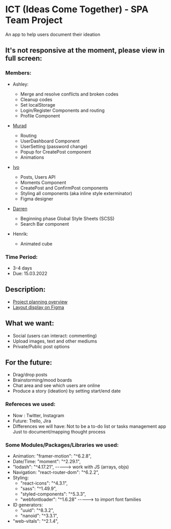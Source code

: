 # ICT (Ideas Come Together) - SPA Team Project
An app to help users document their ideation

## It's not responsive at the moment, please view in full screen:


### Members:
- Ashley: 
    - Merge and resolve conflicts and broken codes
    - Cleanup codes
    - Set localStorage
    - Login/Register Components and routing
    - Profile Component

- [Murad](https://github.com/muradgm)
    - Routing
    - UserDashboard Component
    - UserSetting (password change)
    - Popup for CreatePost component
    - Animations

- [Ivo](https://github.com/ivoserra)
    - Posts, Users API
    - Moments Component
    - CreatePost and ConfirmPost components
    - Styling all components (aka inline style exterminator)
    - Figma designer

- [Darren](https://github.com/Snell401)
    - Beginning phase Global Style Sheets (SCSS)
    - Search Bar component

- Henrik:
    - Animated cube

### Time Period:
- 3-4 days
- Due: 15.03.2022

## Description:

- [Project planning overview](https://excalidraw.com/#room=458db79a57e7ad5751d8,RVHA68aVeKmF57jQEmZcRQ)
- [Layout display on Figma](https://www.figma.com/file/SOm1rBfgUj6wmvrdqLW0To/LOGO-!!?node-id=0%3A1)

## What we want:
- Social (users can interact: commenting)
- Upload images, text and other mediums
- Private/Public post options 

## For the future:
- Drag/drop posts
- Brainstorming/mood boards
- Chat area and see which users are online
- Produce a story (ideation) by setting start/end date

### Refereces we used:
- Now : Twitter, Instagram
- Future: Trello, Jira
- Differences we will have: Not to be a to-do list or tasks management app
Just to document/mapping thought process

### Some Modules/Packages/Libraries we used:
- Animation: "framer-motion": "^6.2.8", 
- Date/Time: "moment": "^2.29.1",
- "lodash": "^4.17.21", -----> work with JS (arrays, objs)
- Navigation: "react-router-dom": "^6.2.2",
- Styling:
    - "react-icons": "^4.3.1",
    - "sass": "^1.49.9",
    - "styled-components": "^5.3.3",
    - "webfontloader": "^1.6.28" -----> to import font families
- ID generators:
    - "uuid": "^8.3.2",
    - "nanoid": "^3.3.1", 
- "web-vitals": "^2.1.4",
